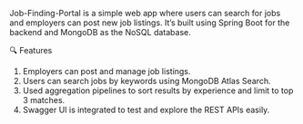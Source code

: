 Job-Finding-Portal is a simple web app where users can search for jobs and employers can post new job listings. It’s built using Spring Boot for the backend and MongoDB as the NoSQL database.

🔍 Features
1. Employers can post and manage job listings.
2. Users can search jobs by keywords using MongoDB Atlas Search.
3. Used aggregation pipelines to sort results by experience and limit to top 3 matches.
4. Swagger UI is integrated to test and explore the REST APIs easily.
